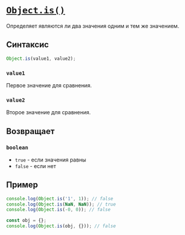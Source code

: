 # [`Object.is()`](../index.md)

Определяет являются ли два значения одним и тем же значением.

## Синтаксис

```js
Object.is(value1, value2);
```

### `value1`

Первое значение для сравнения.

### `value2`

Второе значение для сравнения.

## Возвращает

### `boolean`

- `true` - если значения равны
- `false` - если нет

## Пример

```js
console.log(Object.is('1', 1)); // false
console.log(Object.is(NaN, NaN)); // true
console.log(Object.is(-0, 0)); // false

const obj = {};
console.log(Object.is(obj, {})); // false
```
